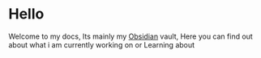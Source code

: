 # Hello

Welcome to my docs, Its mainly my [Obsidian](https://obsidian.md) vault, Here you can find out about what i am currently working on or Learning about
